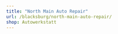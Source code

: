 ```yaml
---
title: "North Main Auto Repair"
url: /blacksburg/north-main-auto-repair/
shop: Autowerkstatt
---
```

